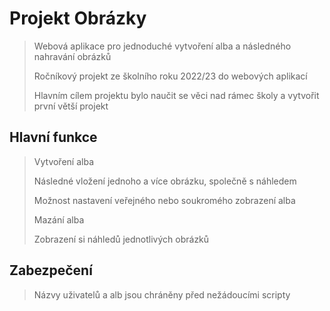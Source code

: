 # Projekt Obrázky

> Webová aplikace pro jednoduché vytvoření alba a následného nahravání obrázků
> 
> Ročníkový projekt ze školního roku 2022/23 do webových aplikací
>
> Hlavním cílem projektu bylo naučit se věci nad rámec školy a vytvořit první větší projekt

## Hlavní funkce

> Vytvoření alba
>
> Následné vložení jednoho a více obrázku, společně s náhledem
>
> Možnost nastavení veřejného nebo soukromého zobrazení alba
>
> Mazání alba
>
> Zobrazení si náhledů jednotlivých obrázků


## Zabezpečení

> Názvy uživatelů a alb jsou chráněny před nežádoucími scripty
